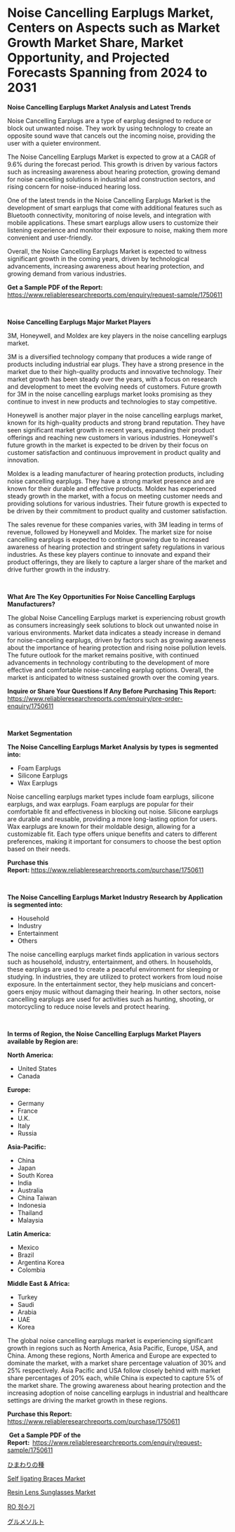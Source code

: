 <p><h1>Noise Cancelling Earplugs Market, Centers on Aspects such as Market Growth Market Share, Market Opportunity, and Projected Forecasts Spanning from 2024 to 2031</h1></p><p><strong>Noise Cancelling Earplugs Market Analysis and Latest Trends</strong></p>
<p><p>Noise Cancelling Earplugs are a type of earplug designed to reduce or block out unwanted noise. They work by using technology to create an opposite sound wave that cancels out the incoming noise, providing the user with a quieter environment.</p><p>The Noise Cancelling Earplugs Market is expected to grow at a CAGR of 9.6% during the forecast period. This growth is driven by various factors such as increasing awareness about hearing protection, growing demand for noise cancelling solutions in industrial and construction sectors, and rising concern for noise-induced hearing loss.</p><p>One of the latest trends in the Noise Cancelling Earplugs Market is the development of smart earplugs that come with additional features such as Bluetooth connectivity, monitoring of noise levels, and integration with mobile applications. These smart earplugs allow users to customize their listening experience and monitor their exposure to noise, making them more convenient and user-friendly.</p><p>Overall, the Noise Cancelling Earplugs Market is expected to witness significant growth in the coming years, driven by technological advancements, increasing awareness about hearing protection, and growing demand from various industries.</p></p>
<p><strong>Get a Sample PDF of the Report:&nbsp;</strong> <a href="https://www.reliableresearchreports.com/enquiry/request-sample/1750611">https://www.reliableresearchreports.com/enquiry/request-sample/1750611</a></p>
<p>&nbsp;</p>
<p><strong>Noise Cancelling Earplugs Major Market Players</strong></p>
<p><p>3M, Honeywell, and Moldex are key players in the noise cancelling earplugs market.</p><p>3M is a diversified technology company that produces a wide range of products including industrial ear plugs. They have a strong presence in the market due to their high-quality products and innovative technology. Their market growth has been steady over the years, with a focus on research and development to meet the evolving needs of customers. Future growth for 3M in the noise cancelling earplugs market looks promising as they continue to invest in new products and technologies to stay competitive.</p><p>Honeywell is another major player in the noise cancelling earplugs market, known for its high-quality products and strong brand reputation. They have seen significant market growth in recent years, expanding their product offerings and reaching new customers in various industries. Honeywell's future growth in the market is expected to be driven by their focus on customer satisfaction and continuous improvement in product quality and innovation.</p><p>Moldex is a leading manufacturer of hearing protection products, including noise cancelling earplugs. They have a strong market presence and are known for their durable and effective products. Moldex has experienced steady growth in the market, with a focus on meeting customer needs and providing solutions for various industries. Their future growth is expected to be driven by their commitment to product quality and customer satisfaction.</p><p>The sales revenue for these companies varies, with 3M leading in terms of revenue, followed by Honeywell and Moldex. The market size for noise cancelling earplugs is expected to continue growing due to increased awareness of hearing protection and stringent safety regulations in various industries. As these key players continue to innovate and expand their product offerings, they are likely to capture a larger share of the market and drive further growth in the industry.</p></p>
<p>&nbsp;</p>
<p><strong>What Are The Key Opportunities For Noise Cancelling Earplugs Manufacturers?</strong></p>
<p><p>The global Noise Cancelling Earplugs market is experiencing robust growth as consumers increasingly seek solutions to block out unwanted noise in various environments. Market data indicates a steady increase in demand for noise-canceling earplugs, driven by factors such as growing awareness about the importance of hearing protection and rising noise pollution levels. The future outlook for the market remains positive, with continued advancements in technology contributing to the development of more effective and comfortable noise-canceling earplug options. Overall, the market is anticipated to witness sustained growth over the coming years.</p></p>
<p><strong>Inquire or Share Your Questions If Any Before Purchasing This Report:</strong> <a href="https://www.reliableresearchreports.com/enquiry/pre-order-enquiry/1750611">https://www.reliableresearchreports.com/enquiry/pre-order-enquiry/1750611</a></p>
<p>&nbsp;</p>
<p><strong>Market Segmentation</strong></p>
<p><strong>The Noise Cancelling Earplugs Market Analysis by types is segmented into:</strong></p>
<p><ul><li>Foam Earplugs</li><li>Silicone Earplugs</li><li>Wax Earplugs</li></ul></p>
<p><p>Noise cancelling earplugs market types include foam earplugs, silicone earplugs, and wax earplugs. Foam earplugs are popular for their comfortable fit and effectiveness in blocking out noise. Silicone earplugs are durable and reusable, providing a more long-lasting option for users. Wax earplugs are known for their moldable design, allowing for a customizable fit. Each type offers unique benefits and caters to different preferences, making it important for consumers to choose the best option based on their needs.</p></p>
<p><strong>Purchase this Report:&nbsp;</strong><a href="https://www.reliableresearchreports.com/purchase/1750611">https://www.reliableresearchreports.com/purchase/1750611</a></p>
<p>&nbsp;</p>
<p><strong>The Noise Cancelling Earplugs Market Industry Research by Application is segmented into:</strong></p>
<p><ul><li>Household</li><li>Industry</li><li>Entertainment</li><li>Others</li></ul></p>
<p><p>The noise cancelling earplugs market finds application in various sectors such as household, industry, entertainment, and others. In households, these earplugs are used to create a peaceful environment for sleeping or studying. In industries, they are utilized to protect workers from loud noise exposure. In the entertainment sector, they help musicians and concert-goers enjoy music without damaging their hearing. In other sectors, noise cancelling earplugs are used for activities such as hunting, shooting, or motorcycling to reduce noise levels and protect hearing.</p></p>
<p>&nbsp;</p>
<p><strong>In terms of Region, the Noise Cancelling Earplugs Market Players available by Region are:</strong></p>
<p>
    <p> <strong> North America: </strong>
        <ul>
            <li>United States</li>
            <li>Canada</li>
        </ul>
        </p> 
    <p> <strong> Europe: </strong>
        <ul>
            <li>Germany</li>
            <li>France</li>
            <li>U.K.</li>
            <li>Italy</li>
            <li>Russia</li>
        </ul>
        </p> 
    <p> <strong> Asia-Pacific: </strong>
        <ul>
            <li>China</li>
            <li>Japan</li>
            <li>South Korea</li>
            <li>India</li>
            <li>Australia</li>
            <li>China Taiwan</li>
            <li>Indonesia</li>
            <li>Thailand</li>
            <li>Malaysia</li>
        </ul>
        </p> 
    <p> <strong> Latin America: </strong>
        <ul>
            <li>Mexico</li>
            <li>Brazil</li>
            <li>Argentina Korea</li>
            <li>Colombia</li>
        </ul>
        </p> 
    <p> <strong> Middle East & Africa: </strong>
        <ul>
            <li>Turkey</li>
            <li>Saudi</li>
            <li>Arabia</li>
            <li>UAE</li>
            <li>Korea</li>
        </ul>
    </p>
    </p>
<p><p>The global noise cancelling earplugs market is experiencing significant growth in regions such as North America, Asia Pacific, Europe, USA, and China. Among these regions, North America and Europe are expected to dominate the market, with a market share percentage valuation of 30% and 25% respectively. Asia Pacific and USA follow closely behind with market share percentages of 20% each, while China is expected to capture 5% of the market share. The growing awareness about hearing protection and the increasing adoption of noise cancelling earplugs in industrial and healthcare settings are driving the market growth in these regions.</p></p>
<p><strong>Purchase this Report: </strong><a href="https://www.reliableresearchreports.com/purchase/1750611">https://www.reliableresearchreports.com/purchase/1750611</a></p>
<p>&nbsp;<strong>Get a Sample PDF of the Report:&nbsp;&nbsp;</strong><a href="https://www.reliableresearchreports.com/enquiry/request-sample/1750611">https://www.reliableresearchreports.com/enquiry/request-sample/1750611</a></p>
<p><strong></strong></p>
<p><p><a href="https://github.com/bucuel854722/Market-Research-Report-List-1/blob/main/40525464371.md">ひまわりの種</a></p><p><a href="https://issuu.com/reportprime-2/docs/self-ligating-braces-market-size-2030.pptx">Self ligating Braces Market</a></p><p><a href="https://github.com/fiixsa/Market-Research-Report-List-1/blob/main/resin-lens-sunglasses-market.md">Resin Lens Sunglasses Market</a></p><p><a href="https://github.com/bvubpqd5241630/Market-Research-Report-List-1/blob/main/15596033973.md">RO 정수기</a></p><p><a href="https://github.com/xemfu2379520/Market-Research-Report-List-1/blob/main/70384864370.md">グルメソルト</a></p></p>